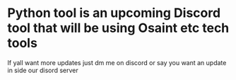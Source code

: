 # Python tool is an upcoming Discord tool that will be using Osaint etc tech tools
If yall want more updates just dm me on discord or say you want an update in side our disord server
